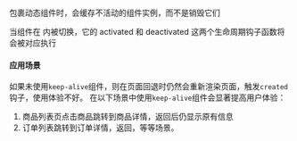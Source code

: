 ### <keep-alive>

包裹动态组件时，会缓存不活动的组件实例，而不是销毁它们

当组件在 <keep-alive> 内被切换，它的 activated 和 deactivated 这两个生命周期钩子函数将会被对应执行

#### 应用场景

如果未使用`keep-alive`组件，则在页面回退时仍然会重新渲染页面，触发`created`钩子，使用体验不好。 在以下场景中使用`keep-alive`组件会显著提高用户体验：

1. 商品列表页点击商品跳转到商品详情，返回后仍显示原有信息
2. 订单列表跳转到订单详情，返回，等等场景。

